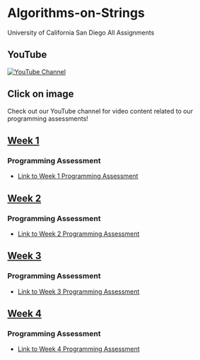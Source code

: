 # Algorithms-on-Strings

University of California San Diego All Assignments

## YouTube

[![YouTube Channel](/img/07Susahnt.gif)](https://www.youtube.com/07Sushant.)
## Click on image
Check out our YouTube channel for video content related to our programming assessments!

## [Week 1](/Dynamic%20Programming,%20Greedy%20Algorithms/Week%201/Week%201/Week%201.md)

### Programming Assessment
- [Link to Week 1 Programming Assessment](Week%201/)

## [Week 2](/Dynamic%20Programming,%20Greedy%20Algorithms/Week%201/Week%202/)

### Programming Assessment
- [Link to Week 2 Programming Assessment](Week%202/)

## [Week 3](Week%203/)

### Programming Assessment
- [Link to Week 3 Programming Assessment](Week%203/)

## [Week 4](Week%204/)

### Programming Assessment
- [Link to Week 4 Programming Assessment](Week%204/)

